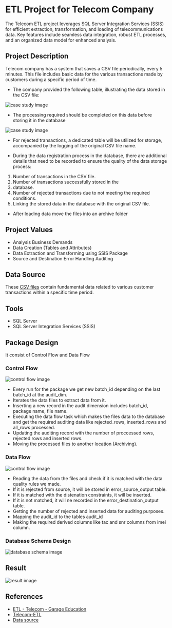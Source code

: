 # ETL Project for Telecom Company
The Telecom ETL project leverages SQL Server Integration Services (SSIS) for efficient extraction, transformation, and loading of telecommunications data. Key features include seamless data integration, robust ETL processes, and an organized data model for enhanced analysis.

## Project Description
Telecom company has a system that saves a CSV file periodically, every 5 minutes. This file includes basic data for the various transactions made by customers during a specific period of time.


- The company provided the following table, illustrating the data stored in the CSV file:

![case study image](Images/Case%20study%201.png)

- The processing required should be completed on this data before storing it in the database

![case study image](Images/Case%20study%202.png)

- For rejected transactions, a dedicated table will be utilized for storage, accompanied by the logging of the original CSV file name.

-  During the data registration process in the database, there are additional details that need to be recorded to ensure the quality of the data storage process:   
            
1. Number of transactions in the CSV file.
2. Number of transactions successfully stored in the 
3. database.
4. Number of rejected transactions due to not meeting the required conditions.
5. Linking the stored data in the database with the original CSV file.

- After loading data move the files into an archive folder

## Project Values
- Analysis Business Demands
-  Data Creation (Tables and Attributes)
-  Data Extraction and Transforming using SSIS Package
-  Source and Destination Error Handling
Auditing

## Data Source

These  [CSV files](https://github.com/Al-Moatasem/ETL-Telecom-SSIS)
contain fundamental data related to various customer transactions within a specific time period.

## Tools
- SQL Server
- SQL Server Integration Services (SSIS) 
## Package Design
It consist of Control Flow and Data Flow
### Control Flow
![control flow image](Images/Control%20flow.jpg)

- Every run for the package we get new batch_id depending on the last batch_id at the audit_dim.
- Iterates the data files to extract data from it.
- Inserting a new record in the audit dimension includes batch_id, package name, file name.
- Executing the data flow task which makes the files data to the database and get the required auditing data like rejected_rows, inserted_rows and all_rows processed.
- Updating the auditing record with the number of proccessed rows, rejected rows and inserted rows.
- Moving the processed files to another location (Archiving).


### Data Flow
![control flow image](Images/Data%20flow.jpg)

- Reading the data from the files and check if it is matched with the data quality rules we made.
- If it is rejected from source, it will be stored in error_source_output table.
- If it is matched with the distenation constraints, it will be inserted.
- If it is not matched, it will ne recorded in the error_destination_output table.
- Getting the number of rejected and inserted data for auditing purposes.
- Mapping the audit_id to the tables audit_id
- Making the required derived columns like tac and snr columns from imei column.
### Database Schema Design

![database schema image](Images/Schema.png)

## Result
![result image](Images/Result.png)


## References

- [ETL - Telecom - Garage Education](https://docs.google.com/document/d/1CsG6QS6Hh-T6x-luJoGlx2eJq6CXvfbwKB7977bjc8o/edit#heading=h.19m67h56174d)
- [Telecom-ETL](https://github.com/amrelauoty/Telecom-ETL-SSIS)
- [Data source](https://github.com/Al-Moatasem/ETL-Telecom-SSIS)